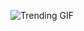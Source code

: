 
<!-- GIF_SECTION -->
![Trending GIF](https://media4.giphy.com/media/v1.Y2lkPThiYjIxNzcycWdseDRlbWFiMWpnYWRneWxyczQ0MWRwb3Vycjlwdm5mOXA2YzVuZSZlcD12MV9naWZzX3NlYXJjaCZjdD1n/An7V0fylHZKGYd7dxw/giphy.gif)
<!-- END_GIF_SECTION -->
